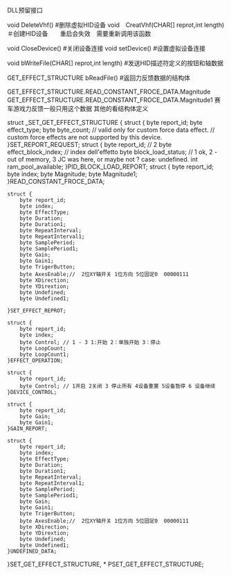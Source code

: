 DLL预留接口

void DeleteVhf() #删除虚拟HID设备
void　CreatVhf(CHAR[] reprot,int length)　＃创建HID设备　　重启会失效　需要重新调用该函数

void CloseDevice()  #关闭设备连接
void setDevice()  #设置虚拟设备连接

void bWriteFile(CHAR[] reprot,int length) #发送HID描述符定义的按钮和轴数据

GET_EFFECT_STRUCTURE bReadFile() #返回力反馈数据的结构体

GET_EFFECT_STRUCTURE.READ_CONSTANT_FROCE_DATA.Magnitude
GET_EFFECT_STRUCTURE.READ_CONSTANT_FROCE_DATA.Magnitude1 赛车游戏力反馈一般只用这个数据 其他的看结构体定义



struct _SET_GET_EFFECT_STRUCTURE
{
    struct
    {
        byte report_id;
        byte effect_type;
        byte byte_count; // valid only for custom force data effect.
             // custom force effects are not supported by this device.
    }SET_REPORT_REQUEST;
    struct
    {
        byte report_id; // 2
        byte effect_block_index; // index dell'effetto
        byte block_load_status; // 1 ok, 2 -out of memory, 3 JC was here, or maybe not ? case: undefined.
        int ram_pool_available;
    }PID_BLOCK_LOAD_REPORT;
    struct
    {
        byte report_id;
        byte index;
        byte Magnitude;
        byte Magnitude1;
    }READ_CONSTANT_FROCE_DATA;

    struct {
        byte report_id;
        byte index;
        byte EffectType;
        byte Duration;
        byte Duration1;
        byte RepeatInterval;
        byte RepeatInterval1;
        byte SamplePeriod;
        byte SamplePeriod1;
        byte Gain;
        byte Gain1;
        byte TrigerButton;
        byte AxesEnable;//  2位XY轴开关 1位方向 5位固定0  00000111
        byte XDirection;
        byte YDirextion;
        byte Undefined;
        byte Undefined1;

    }SET_EFFECT_REPROT;

    struct {
        byte report_id;
        byte index;
        byte Control; // 1 - 3 1:开始 2：单独开始 3：停止
        byte LoopCount;
        byte LoopCount1;
    }EFFECT_OPERATION;

    struct {
        byte report_id;
        byte Control; // 1开启 2关闭 3 停止所有 4设备重置 5设备暂停 6 设备继续
    }DEVICE_CONTROL;

    struct {
        byte report_id;
        byte Gain;
        byte Gain1;
    }GAIN_REPORT;
    
    struct {
        byte report_id;
        byte index;
        byte EffectType;
        byte Duration;
        byte Duration1;
        byte RepeatInterval;
        byte RepeatInterval1;
        byte SamplePeriod;
        byte SamplePeriod1;
        byte Gain;
        byte Gain1;
        byte TrigerButton;
        byte AxesEnable;//  2位XY轴开关 1位方向 5位固定0  00000111
        byte XDirection;
        byte YDirextion;
        byte Undefined;
        byte Undefined1;
    }UNDEFINED_DATA;

}SET_GET_EFFECT_STRUCTURE, * PSET_GET_EFFECT_STRUCTURE;

